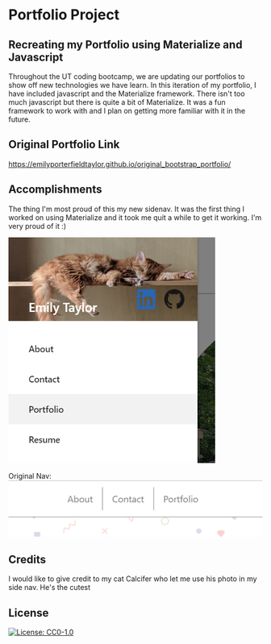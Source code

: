 # Portfolio Project

## Recreating my Portfolio using Materialize and Javascript

Throughout the UT coding bootcamp, we are updating our portfolios to show off new technologies we have learn. In this iteration of my portfolio, I have included javascript and the Materialize framework. There isn't too much javascript but there is quite a bit of Materialize. It was a fun framework to work with and I plan on getting more familiar with it in the future.

## Original Portfolio Link

https://emilyporterfieldtaylor.github.io/original_bootstrap_portfolio/


## Accomplishments

The thing I'm most proud of this my new sidenav. It was the first thing I worked on using Materialize and it took me quit a while to get it working. I'm very proud of it :)

![alt text](images/newnav.png "New Nav")

Original Nav: ![alt text](images/originalNav.png "Old Nav")






## Credits

I would like to give credit to my cat Calcifer who let me use his photo in my side nav. He's the cutest


## License

[![License: CC0-1.0](https://img.shields.io/badge/License-CC0%201.0-lightgrey.svg)](http://creativecommons.org/publicdomain/zero/1.0/)

